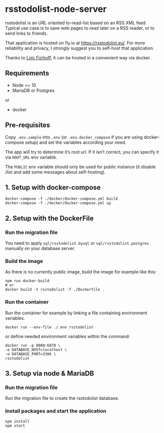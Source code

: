 # rsstodolist-node-server

rsstodolist is an URL oriented to-read-list based on an RSS XML feed. Typical use case is to save web pages to read later on a RSS reader, or to send links to friends.

That application is hosted on fly.io at https://rsstodolist.eu/.
For more reliability and privacy, I _strongly_ suggest you to self-host that application.

Thanks to [Loïc Fürhoff](https://github.com/imagoiq), it can be hosted in a convenient way via docker.


## Requirements

- Node >= 10
- MariaDB or Postgres

or

- docker


## Pre-requisites

Copy `.env.sample` into `.env` (or `.env.docker_compose` if you are using docker-compose setup) and set the variables according your need.

The app will try to determine it’s root url. If it isn’t correct, you can specify it via `ROOT_URL` env variable.

The `PUBLIC` env variable should only be used for public instance (it disable /list and add some messages about self-hosting).


## 1. Setup with docker-compose

```shell
docker-compose -f ./docker/docker-compose.yml build
docker-compose -f ./docker/docker-compose.yml up
```

## 2. Setup with the DockerFile

### Run the migration file

You need to apply `sql/rsstodolist.mysql` or `sql/rsstodolist.postgres` manually on your database server.

### Build the image

As there is no currently public image, build the image for example like this:

```shell
npm run docker-build
# or
docker build -t rsstodolist -f ./Dockerfile .
```

### Run the container

Run the container for example by linking a file containing environment variables.

```shell
docker run --env-file ./.env rsstodolist
```

or define needed environment variables within the command:

```shell
docker run -p 8080:6070 \
-e DATABASE_HOST=localhost \
-e DATABASE_PORT=3306 \
rsstodolist
```

## 3. Setup via node & MariaDB

### Run the migration file

Run the migration file to create the rsstodolist database.

### Install packages and start the application

``` shell
npm install
npm start
```
